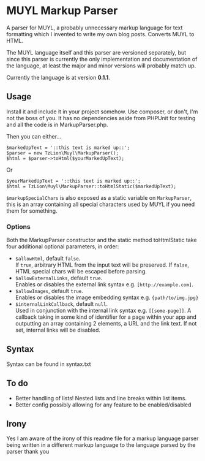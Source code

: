 # MUYL Markup Parser

A parser for MUYL, a probably unnecessary markup language for text formatting which I invented to write my own blog posts. Converts MUYL to HTML.

The MUYL language itself and this parser are versioned separately, but since this parser is currently the only implementation and documentation of the language, at least the major and minor versions will probably match up.

Currently the language is at version **0.1.1**.

## Usage

Install it and include it in your project somehow. Use composer, or don't, I'm not the boss of you. It has no dependencies aside from PHPUnit for testing and all the code is in MarkupParser.php.

Then you can either...
```
$markedUpText = '::this text is marked up::';
$parser = new TzLion\Muyl\MarkupParser();
$html = $parser->toHtml($yourMarkedUpText);
```
Or
```
$yourMarkedUpText = '::this text is marked up::';
$html = TzLion\Muyl\MarkupParser::toHtmlStatic($markedUpText);
```

`$markupSpecialChars` is also exposed as a static variable on `MarkupParser`, this is an array containing all special characters used by MUYL if you need them for something.

### Options

Both the MarkupParser constructor and the static method toHtmlStatic take four additional optional parameters, in order:
* `$allowHtml`, default `false`. \
  If `true`, arbitrary HTML from the input text will be preserved. If `false`, HTML special chars will be escaped before parsing.
* `$allowExternalLinks`, default `true`. \
  Enables or disables the external link syntax e.g. `[http://example.com]`. 
* `$allowImages`, default `true`. \
  Enables or disables the image embedding syntax e.g. `{path/to/img.jpg}`
* `$internalLinkCallback`, default `null`. \
  Used in conjunction with the internal link syntax e.g. `[[some-page]]`. A callback taking in some kind of identifier for a page within your app and outputting an array containing 2 elements, a URL and the link text. If not set, internal links will be disabled.
    
## Syntax

Syntax can be found in syntax.txt

## To do 

* Better handling of lists! Nested lists and line breaks within list items.
* Better config possibly allowing for any feature to be enabled/disabled

## Irony

Yes I am aware of the irony of this readme file for a markup language parser being written in a different markup language to the language parsed by the parser thank you
